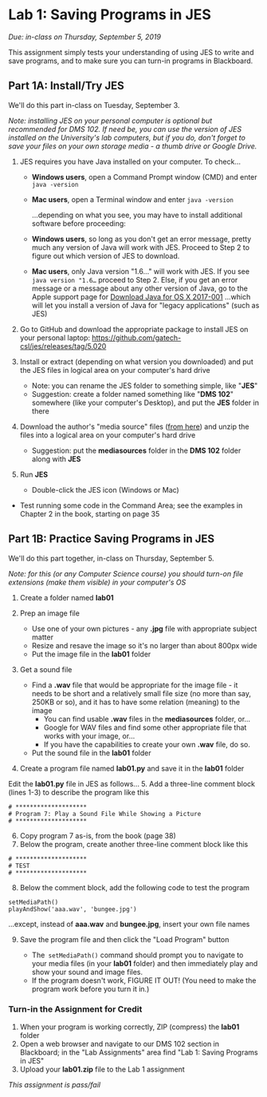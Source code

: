# Lab 1: Saving Programs in JES

*Due: in-class on Thursday, September 5, 2019*

This assignment simply tests your understanding of using JES to write and save programs, and to make sure you can turn-in programs in Blackboard.

## Part 1A: Install/Try JES

We'll do this part in-class on Tuesday, September 3.

*Note: installing JES on your personal computer is optional but recommended for DMS 102.  If need be, you can use the version of JES installed on the University's lab computers, but if you do, don't forget to save your files on your own storage media - a thumb drive or Google Drive.*

1. JES requires you have Java installed on your computer.  To check...

   - **Windows users**, open a Command Prompt window (CMD) and enter `java -version`

   - **Mac users**, open a Terminal window and enter `java -version`

     …depending on what you see, you may have to install additional software before proceeding: 

   - **Windows users**, so long as you don't get an error message, pretty much any version of Java will work with JES.  Proceed to Step 2 to figure out which version of JES to download.

   - **Mac users**, only Java version "1.6…" will work with JES.  If you see `java version "1.6…` proceed to Step 2.  Else, if you get an error message or a message about any other version of Java, go to the Apple support page for [Download Java for OS X 2017-001](https://updates.cdn-apple.com/2018/macos/031-33898-20171026-7a797e9e-b8de-11e7-b1fe-c14fbda7e146/javaforosx.dmg) ...which will let you install a version of Java for "legacy applications" (such as JES)

2. Go to GitHub and download the appropriate package to install JES on your personal laptop: https://github.com/gatech-csl/jes/releases/tag/5.020

3. Install or extract (depending on what version you downloaded) and put the JES files in logical area on your computer's hard drive

   - Note: you can rename the JES folder to something simple, like "**JES**"
   - Suggestion: create a folder named something like "**DMS 102**" somewhere (like your computer's Desktop), and put the **JES** folder in there

4. Download the author's "media source" files ([from here](../media/mediasources.zip)) and unzip the files into a logical area on your computer's hard drive

   - Suggestion: put the **mediasources** folder in the **DMS 102** folder along with **JES**

5. Run **JES**

   - Double-click the JES icon (Windows or Mac)
     
- Test running some code in the Command Area; see the examples in Chapter 2 in the book, starting on page 35

## Part 1B: Practice Saving Programs in JES

We'll do this part together, in-class on Thursday, September 5.

*Note: for this (or any Computer Science course) you should turn-on file extensions (make them visible) in your computer's OS*

1. Create a folder named **lab01**
2. Prep an image file

   - Use one of your own pictures - any **.jpg** file with appropriate subject matter
   - Resize and resave the image so it's no larger than about 800px wide
   - Put the image file in the **lab01** folder
3. Get a sound file

   - Find a **.wav** file that would be appropriate for the image file - it needs to be short and a relatively small file size (no more than say, 250KB or so), and it has to have some relation (meaning) to the image
     - You can find usable **.wav** files in the **mediasources** folder, or...
     - Google for WAV files and find some other appropriate file that works with your image, or...
     - If you have the capabilities to create your own **.wav** file, do so. 
   - Put the sound file in the **lab01** folder
4. Create a program file named **lab01.py** and save it in the **lab01** folder

Edit the **lab01.py** file in JES as follows...
5. Add a three-line comment block (lines 1-3) to describe the program like this

```pyt
# ********************
# Program 7: Play a Sound File While Showing a Picture
# ********************
```

6. Copy program 7 as-is, from the book (page 38)
7. Below the program, create another three-line comment block like this


```pyt
# ********************
# TEST
# ********************
```

8. Below the comment block, add the following code to test the program

```pyt
setMediaPath()
playAndShow('aaa.wav', 'bungee.jpg')
```

...except, instead of **aaa.wav** and **bungee.jpg**, insert your own file names

9. Save the program file and then click the "Load Program" button

   - The` setMediaPath()` command should prompt you to navigate to your media files (in your **lab01** folder) and then immediately play and show your sound and image files.
   - If the program doesn't work, FIGURE IT OUT!  (You need to make the program work before you turn it in.)


### Turn-in the Assignment for Credit

1. When your program is working correctly, ZIP (compress) the **lab01** folder 
2. Open a web browser and navigate to our DMS 102 section in Blackboard; in the "Lab Assignments" area find "Lab 1: Saving Programs in JES"
3. Upload your **lab01.zip** file to the Lab 1 assignment

*This assignment is pass/fail*

